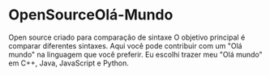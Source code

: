# OpenSourceOlá-Mundo
Open source criado para comparação de sintaxe
O objetivo principal é comparar diferentes sintaxes. Aqui você pode contribuir com um "Olá mundo" na linguagem que você preferir. Eu escolhi trazer meu "Olá mundo" em C++, Java, JavaScript e Python.
